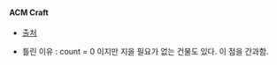 #### ACM Craft

- [출처](https://velog.io/@veonico/백준-1005.-ACM-Craft-python파이썬)

- 틀린 이유 : count = 0 이지만 지을 필요가 없는 건물도 있다. 이 점을 간과함.